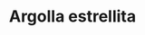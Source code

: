 ---
title: Argolla estrellita
date: 
draft: false

# descripcion
description : Argo colgante de plata

materials: Plata 925

color: Plateado

dimensions: 3cm (largo) - dije 1cm

code: 01-01-0305

type: "Aros"

categories: []

price: $4.620,00

price_eftvo: $3.930,00

# Images
# first image will be shown in the product page
images:
  # - image: "images/path_to_image"
  # La ubicacion de las imagenes es imagenes/Aros/Aros.Colgantes/01-01-0305-argolla-estrellita
  - image: "./images/aros/colgantes/01-01-0305-argolla-con-estrellita_a.JPG"
  - image: "./images/aros/colgantes/01-01-0305-argolla-con-estrellita_b.JPG"
---